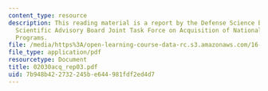 ```yaml
---
content_type: resource
description: This reading material is a report by the Defense Science Board/Air Force
  Scientific Advisory Board Joint Task Force on Acquisition of National Security Space
  Programs.
file: /media/https%3A/open-learning-course-data-rc.s3.amazonaws.com/16-892j-space-system-architecture-and-design-fall-2004/7b948b422732245be644981fdf2ed4d7_02030acq_rep03.pdf
file_type: application/pdf
resourcetype: Document
title: 02030acq_rep03.pdf
uid: 7b948b42-2732-245b-e644-981fdf2ed4d7
---
```


